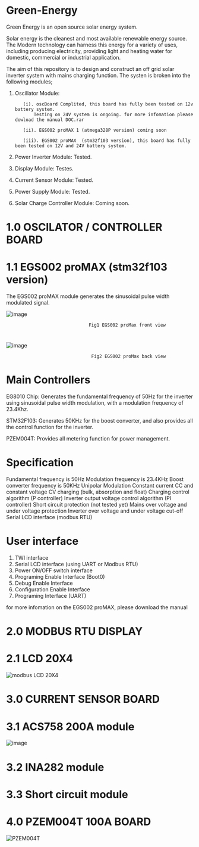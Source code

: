 # Green-Energy
Green Energy is an open source solar energy system.

Solar energy is the cleanest and most available renewable energy source. The Modern technology can harness this energy for a variety of uses, including producing electricity, providing light and heating water for domestic, commercial or industrial application.

The aim of this repository is to design and construct an off grid solar inverter system with mains charging function. The systen is broken into the following modules;
1. Oscillator Module: 

          (i). oscBoard Complited, this board has fully been tested on 12v battery system. 
              Testing on 24V system is ongoing. for more infomation please dowload the manual DOC.rar
              
          (ii). EGS002 proMAX 1 (atmega328P version) coming soon
          
          (iii). EGS002 proMAX  (stm32f103 version), this board has fully been tested on 12V and 24V battery system. 
     
2. Power Inverter Module: Tested.
3. Display Module: Testes.
4. Current Sensor Module: Tested.
5. Power Supply Module: Tested.
6. Solar Charge Controller Module: Coming soon.
#


# 1.0 OSCILATOR / CONTROLLER BOARD

# 1.1 EGS002 proMAX (stm32f103 version)

The EGS002 proMAX module generates the sinusoidal pulse width modulated signal.

![image](https://user-images.githubusercontent.com/10567566/179360064-9f22c057-112e-46ec-b4c9-f8ef385ee254.png)

                                   Fig1 EGS002 proMax front view
#                                   
![image](https://user-images.githubusercontent.com/10567566/179359965-8ca474b1-2b20-4ba8-ae52-40b16689451f.png)

                                    Fig2 EGS002 proMax back view
#
# Main Controllers

EG8010 Chip: Generates the fundamental frequency of 50Hz for the inverter using sinusoidal pulse width modulation, with a modulation frequency of 23.4Khz.

STM32F103: Generates 50KHz for the boost converter, and also provides all the control function for the inverter.

PZEM004T: Provides all metering function for power management.

# Specification
Fundamental frequency is 50Hz
Modulation frequency is 23.4KHz
Boost converter frequency is 50KHz
Unipolar Modulation
Constant current CC and constant voltage CV charging (bulk, absorption and float)
Charging control algorithm (P controller)
Inverter output voltage control algorithm (PI controller)
Short circuit protection (not tested yet)
Mains over voltage and under voltage protection
Inverter over voltage and under voltage cut-off
Serial LCD interface (modbus RTU)

# User interface
1.	TWI interface
2.	Serial LCD interface (using UART or Modbus RTU)
3.	Power ON/OFF switch interface
4.	Programing Enable Interface (Boot0)
5.	Debug Enable Interface
6.	Configuration Enable Interface
7.	Programing Interface (UART)

 for more infomation on the EGS002 proMAX, please download the manual 

# 2.0 MODBUS RTU DISPLAY 

# 2.1 LCD 20X4 
![modbus LCD 20X4](https://user-images.githubusercontent.com/10567566/179361122-a421a52c-c0ea-41c4-9047-653224a37eed.png)
#


# 3.0 CURRENT SENSOR BOARD 

# 3.1 ACS758 200A module 
![image](https://user-images.githubusercontent.com/10567566/179361096-ceef462d-aa66-4501-96e7-fec9bdf6242c.png)
#

# 3.2 INA282 module 

#

# 3.3 Short circuit module
#

# 4.0 PZEM004T 100A BOARD
![PZEM004T](https://user-images.githubusercontent.com/10567566/179361354-1cf5e786-5747-41f2-82ad-4491fac4e1cc.jpg)

#





